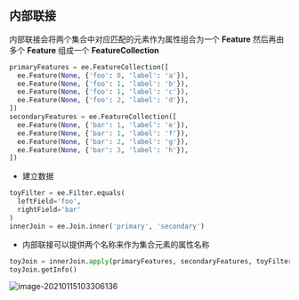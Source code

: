 ## 内部联接

内部联接会将两个集合中对应匹配的元素作为属性组合为一个 **Feature** 然后再由多个 **Feature** 组成一个 **FeatureCollection** 

```python
primaryFeatures = ee.FeatureCollection([
  ee.Feature(None, {'foo': 0, 'label': 'a'}),
  ee.Feature(None, {'foo': 1, 'label': 'b'}),
  ee.Feature(None, {'foo': 1, 'label': 'c'}),
  ee.Feature(None, {'foo': 2, 'label': 'd'}),
])
secondaryFeatures = ee.FeatureCollection([
  ee.Feature(None, {'bar': 1, 'label': 'e'}),
  ee.Feature(None, {'bar': 1, 'label': 'f'}),
  ee.Feature(None, {'bar': 2, 'label': 'g'}),
  ee.Feature(None, {'bar': 3, 'label': 'h'}),
])
```

- 建立数据

```python
toyFilter = ee.Filter.equals(
  leftField='foo',
  rightField='bar'
)
innerJoin = ee.Join.inner('primary', 'secondary')
```

- 内部联接可以提供两个名称来作为集合元素的属性名称

```python
toyJoin = innerJoin.apply(primaryFeatures, secondaryFeatures, toyFilter)
toyJoin.getInfo()
```

![image-20210115103306136](https://img2020.cnblogs.com/blog/2213660/202101/2213660-20210115103307737-1048433343.png)